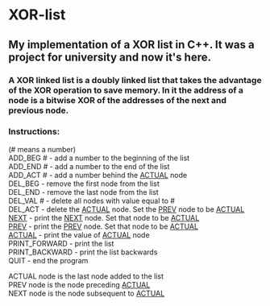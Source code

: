 # XOR-list
## My implementation of a XOR list in C++. It was a project for university and now it's here.

### A XOR linked list is a doubly linked list that takes the advantage of the XOR operation to save memory. In it the address of a node is a bitwise XOR of the addresses of the next and previous node. 

### Instructions:<br />
(# means a number)<br />
ADD_BEG # - add a number to the beginning of the list<br />
ADD_END # - add a number to the end of the list<br />
ADD_ACT # - add a number behind the [ACTUAL](#act) node<br />
DEL_BEG - remove the first node from the list<br />
DEL_END - remove the last node from the list<br />
DEL_VAL # - delete all nodes with value equal to #<br />
DEL_ACT - delete the [ACTUAL](#act) node. Set the [PREV](#prev) node to be [ACTUAL](#act)<br />
[NEXT](#next) - print the [NEXT](#next) node. Set that node to be [ACTUAL](#act)<br />
[PREV](#prev) - print the [PREV](#prev) node. Set that node to be [ACTUAL](#act)<br />
[ACTUAL](#act) - print the value of [ACTUAL](#act) node<br />
PRINT_FORWARD - print the list<br />
PRINT_BACKWARD - print the list backwards<br />
QUIT - end the program<br />


<a name="act">ACTUAL</a> node is the last node added to the list<br />
<a name="prev">PREV</a> node is the node preceding [ACTUAL](#act)<br />
<a name="next">NEXT</a> node is the node subsequent to [ACTUAL](#act)